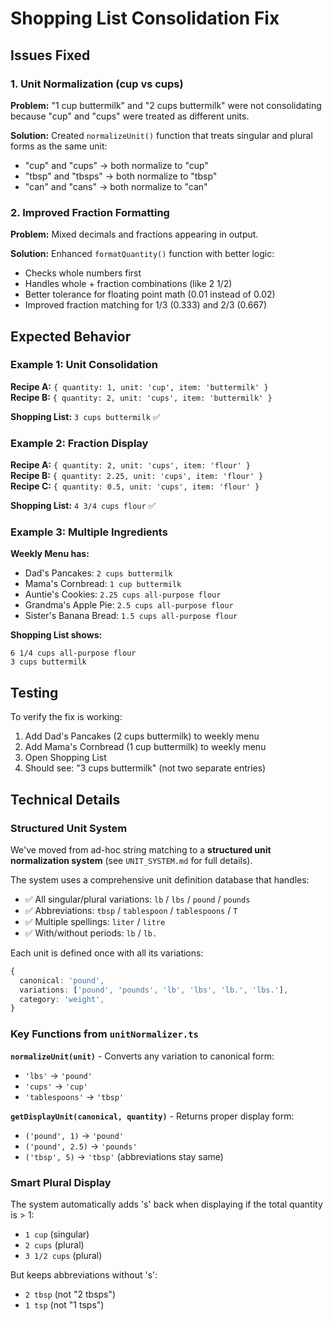 # Shopping List Consolidation Fix

## Issues Fixed

### 1. Unit Normalization (cup vs cups)
**Problem:** "1 cup buttermilk" and "2 cups buttermilk" were not consolidating because "cup" and "cups" were treated as different units.

**Solution:** Created `normalizeUnit()` function that treats singular and plural forms as the same unit:
- "cup" and "cups" → both normalize to "cup"
- "tbsp" and "tbsps" → both normalize to "tbsp"
- "can" and "cans" → both normalize to "can"

### 2. Improved Fraction Formatting
**Problem:** Mixed decimals and fractions appearing in output.

**Solution:** Enhanced `formatQuantity()` function with better logic:
- Checks whole numbers first
- Handles whole + fraction combinations (like 2 1/2)
- Better tolerance for floating point math (0.01 instead of 0.02)
- Improved fraction matching for 1/3 (0.333) and 2/3 (0.667)

## Expected Behavior

### Example 1: Unit Consolidation
**Recipe A:** `{ quantity: 1, unit: 'cup', item: 'buttermilk' }`  
**Recipe B:** `{ quantity: 2, unit: 'cups', item: 'buttermilk' }`  

**Shopping List:** `3 cups buttermilk` ✅

### Example 2: Fraction Display
**Recipe A:** `{ quantity: 2, unit: 'cups', item: 'flour' }`  
**Recipe B:** `{ quantity: 2.25, unit: 'cups', item: 'flour' }`  
**Recipe C:** `{ quantity: 0.5, unit: 'cups', item: 'flour' }`  

**Shopping List:** `4 3/4 cups flour` ✅

### Example 3: Multiple Ingredients
**Weekly Menu has:**
- Dad's Pancakes: `2 cups buttermilk`
- Mama's Cornbread: `1 cup buttermilk`
- Auntie's Cookies: `2.25 cups all-purpose flour`
- Grandma's Apple Pie: `2.5 cups all-purpose flour`
- Sister's Banana Bread: `1.5 cups all-purpose flour`

**Shopping List shows:**
```
6 1/4 cups all-purpose flour
3 cups buttermilk
```

## Testing

To verify the fix is working:
1. Add Dad's Pancakes (2 cups buttermilk) to weekly menu
2. Add Mama's Cornbread (1 cup buttermilk) to weekly menu
3. Open Shopping List
4. Should see: "3 cups buttermilk" (not two separate entries)

## Technical Details

### Structured Unit System

We've moved from ad-hoc string matching to a **structured unit normalization system** (see `UNIT_SYSTEM.md` for full details).

The system uses a comprehensive unit definition database that handles:
- ✅ All singular/plural variations: `lb` / `lbs` / `pound` / `pounds`
- ✅ Abbreviations: `tbsp` / `tablespoon` / `tablespoons` / `T`
- ✅ Multiple spellings: `liter` / `litre`
- ✅ With/without periods: `lb` / `lb.`

Each unit is defined once with all its variations:
```typescript
{
  canonical: 'pound',
  variations: ['pound', 'pounds', 'lb', 'lbs', 'lb.', 'lbs.'],
  category: 'weight',
}
```

### Key Functions from `unitNormalizer.ts`

**`normalizeUnit(unit)`** - Converts any variation to canonical form:
- `'lbs'` → `'pound'`
- `'cups'` → `'cup'`
- `'tablespoons'` → `'tbsp'`

**`getDisplayUnit(canonical, quantity)`** - Returns proper display form:
- `('pound', 1)` → `'pound'`
- `('pound', 2.5)` → `'pounds'`
- `('tbsp', 5)` → `'tbsp'` (abbreviations stay same)

### Smart Plural Display
The system automatically adds 's' back when displaying if the total quantity is > 1:
- `1 cup` (singular)
- `2 cups` (plural)
- `3 1/2 cups` (plural)

But keeps abbreviations without 's':
- `2 tbsp` (not "2 tbsps")
- `1 tsp` (not "1 tsps")

